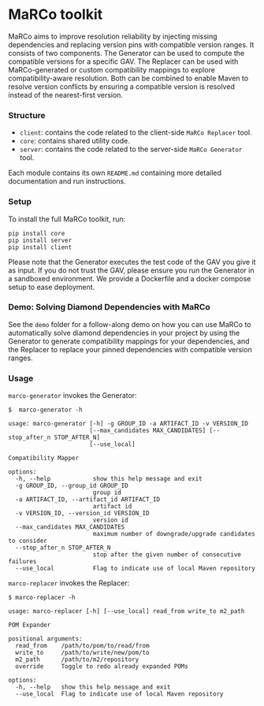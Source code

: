 # MaRCo toolkit

MaRCo aims to improve resolution reliability by injecting missing dependencies and replacing version pins with compatible version ranges.
It consists of two components.
The Generator can be used to compute the compatible versions for a specific GAV.
The Replacer can be used with MaRCo-generated or custom compatibility mappings to explore compatibility-aware resolution.
Both can be combined to enable Maven to resolve version conflicts by ensuring a compatible version is resolved instead of the nearest-first version.

### Structure
* `client`: contains the code related to the client-side `MaRCo Replacer` tool.
* `core`: contains shared utility code.
* `server`: contains the code related to the server-side `MaRCo Generator` tool.

Each module contains its own `README.md` containing more detailed documentation and run instructions.

### Setup
To install the full MaRCo toolkit, run:
```
pip install core
pip install server
pip install client
```

Please note that the Generator executes the test code of the GAV you give it as input.
If you do not trust the GAV, please ensure you run the Generator in a sandboxed environment.
We provide a Dockerfile and a docker compose setup to ease deployment.

### Demo: Solving Diamond Dependencies with MaRCo
See the `demo` folder for a follow-along demo on how you can use MaRCo to automatically solve diamond dependencies in your project by using the Generator to generate compatibility mappings for your dependencies, and the Replacer to replace your pinned dependencies with compatible version ranges.


### Usage

`marco-generator` invokes the Generator:
```
$  marco-generator -h

usage: marco-generator [-h] -g GROUP_ID -a ARTIFACT_ID -v VERSION_ID
                       [--max_candidates MAX_CANDIDATES] [--stop_after_n STOP_AFTER_N]
                       [--use_local]

Compatibility Mapper

options:
  -h, --help            show this help message and exit
  -g GROUP_ID, --group_id GROUP_ID
                        group id
  -a ARTIFACT_ID, --artifact_id ARTIFACT_ID
                        artifact id
  -v VERSION_ID, --version_id VERSION_ID
                        version id
  --max_candidates MAX_CANDIDATES
                        maximum number of downgrade/upgrade candidates to consider
  --stop_after_n STOP_AFTER_N
                        stop after the given number of consecutive failures
  --use_local           Flag to indicate use of local Maven repository

```

`marco-replacer` invokes the Replacer:
```
$ marco-replacer -h

usage: marco-replacer [-h] [--use_local] read_from write_to m2_path

POM Expander

positional arguments:
  read_from    /path/to/pom/to/read/from
  write_to     /path/to/write/new/pom/to
  m2_path      /path/to/m2/repository
  override     Toggle to redo already expanded POMs

options:
  -h, --help   show this help message and exit
  --use_local  Flag to indicate use of local Maven repository
```
